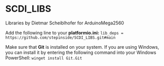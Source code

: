 # SCDI_LIBS
Libraries by Dietmar Scheiblhofer for ArduinoMega2560

Add the following line to your **platformio.ini:** `lib_deps = https://github.com/stepinside/SCDI_LIBS.git#main`

Make sure that **Git** is installed on your system.
If you are using Windows, you can install it by entering the following command into your Windows PowerShell:
`winget install Git.Git`
